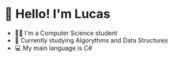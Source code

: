 # 👋 Hello! I'm Lucas

- 👨‍🎓 I'm a Computer Science student 
- 🌱 Currently studying Algorythms and Data Structures
- 💻 My main language is C#
  

